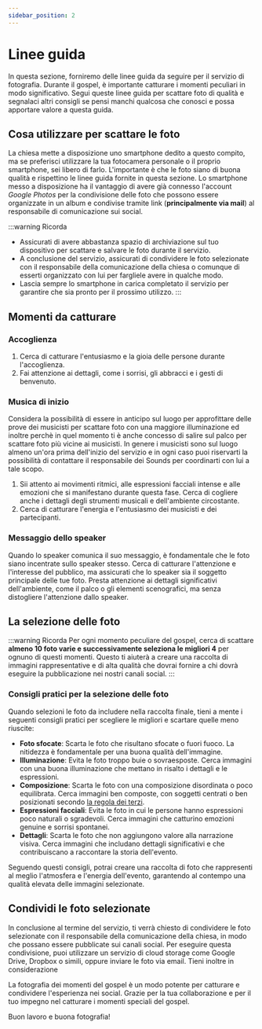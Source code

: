 ```yaml
---
sidebar_position: 2
---
```


# Linee guida

In questa sezione, forniremo delle linee guida da seguire per il servizio di fotografia. Durante il gospel, è importante catturare i momenti peculiari in modo significativo. Segui queste linee guida per scattare foto di qualità e segnalaci altri consigli se pensi manchi qualcosa che conosci e possa apportare valore a questa guida.

## Cosa utilizzare per scattare le foto

La chiesa mette a disposizione uno smartphone dedito a questo compito, ma se preferisci utilizzare la tua fotocamera personale o il proprio smartphone, sei libero di farlo. L'importante è che le foto siano di buona qualità e rispettino le linee guida fornite in questa sezione.
Lo smartphone messo a disposizione ha il vantaggio di avere già connesso l'account *Google Photos* per la condivisione delle foto che possono essere organizzate in un album e condivise tramite link (**principalmente via mail**) al responsabile di comunicazione sui social.

:::warning Ricorda
- Assicurati di avere abbastanza spazio di archiviazione sul tuo dispositivo per scattare e salvare le foto durante il servizio.
- A conclusione del servizio, assicurati di condividere le foto selezionate con il responsabile della comunicazione della chiesa o comunque di esserti organizzato con lui per fargliele avere in qualche modo.
- Lascia sempre lo smartphone in carica completato il servizio per garantire che sia pronto per il prossimo utilizzo.
:::

## Momenti da catturare
### Accoglienza

1. Cerca di catturare l'entusiasmo e la gioia delle persone durante l'accoglienza.
2. Fai attenzione ai dettagli, come i sorrisi, gli abbracci e i gesti di benvenuto.

### Musica di inizio
Considera la possibilità di essere in anticipo sul luogo per approfittare delle prove dei musicisti per scattare foto con una maggiore illuminazione ed inoltre perchè in quel momento ti è anche concesso di salire sul palco per scattare foto più vicine ai musicisti. 
In genere i musicisti sono sul luogo almeno un'ora prima dell'inizio del servizio e in ogni caso puoi riservarti la possibilità di contattare il responsabile dei Sounds per coordinarti con lui a tale scopo.

1. Sii attento ai movimenti ritmici, alle espressioni facciali intense e alle emozioni che si manifestano durante questa fase. Cerca di cogliere anche i dettagli degli strumenti musicali e dell'ambiente circostante.
2. Cerca di catturare l'energia e l'entusiasmo dei musicisti e dei partecipanti.

### Messaggio dello speaker

Quando lo speaker comunica il suo messaggio, è fondamentale che le foto siano incentrate sullo speaker stesso. Cerca di catturare l'attenzione e l'interesse del pubblico, ma assicurati che lo speaker sia il soggetto principale delle tue foto. Presta attenzione ai dettagli significativi dell'ambiente, come il palco o gli elementi scenografici, ma senza distogliere l'attenzione dallo speaker.

## La selezione delle foto

:::warning Ricorda
Per ogni momento peculiare del gospel, cerca di scattare **almeno 10 foto varie e successivamente seleziona le migliori 4** per ognuno di questi momenti. Questo ti aiuterà a creare una raccolta di immagini rappresentative e di alta qualità che dovrai fornire a chi dovrà eseguire la pubblicazione nei nostri canali social.
:::

### Consigli pratici per la selezione delle foto

Quando selezioni le foto da includere nella raccolta finale, tieni a mente i seguenti consigli pratici per scegliere le migliori e scartare quelle meno riuscite:

- **Foto sfocate**: Scarta le foto che risultano sfocate o fuori fuoco. La nitidezza è fondamentale per una buona qualità dell'immagine.
- **Illuminazione**: Evita le foto troppo buie o sovraesposte. Cerca immagini con una buona illuminazione che mettano in risalto i dettagli e le espressioni.
- **Composizione**: Scarta le foto con una composizione disordinata o poco equilibrata. Cerca immagini ben composte, con soggetti centrati o ben posizionati secondo [la regola dei terzi](https://www.adobe.com/it/creativecloud/photography/discover/rule-of-thirds.html).
- **Espressioni facciali**: Evita le foto in cui le persone hanno espressioni poco naturali o sgradevoli. Cerca immagini che catturino emozioni genuine e sorrisi spontanei.
- **Dettagli**: Scarta le foto che non aggiungono valore alla narrazione visiva. Cerca immagini che includano dettagli significativi e che contribuiscano a raccontare la storia dell'evento.

Seguendo questi consigli, potrai creare una raccolta di foto che rappresenti al meglio l'atmosfera e l'energia dell'evento, garantendo al contempo una qualità elevata delle immagini selezionate.


## Condividi le foto selezionate
In conclusione al termine del servizio, ti verrà chiesto di condividere le foto selezionate con il responsabile della comunicazione della chiesa, in modo che possano essere pubblicate sui canali social.
Per eseguire questa condivisione, puoi utilizzare un servizio di cloud storage come Google Drive, Dropbox o simili, oppure inviare le foto via email. Tieni inoltre in considerazione 


La fotografia dei momenti del gospel è un modo potente per catturare e condividere l'esperienza nei social.
Grazie per la tua collaborazione e per il tuo impegno nel catturare i momenti speciali del gospel.

Buon lavoro e buona fotografia!